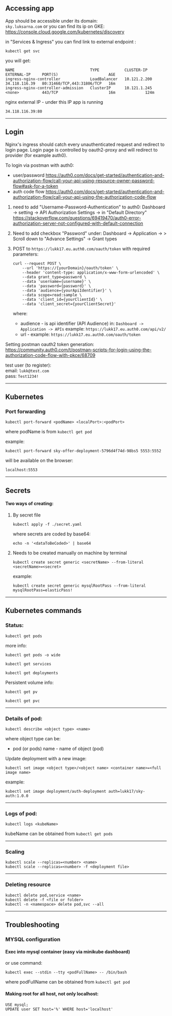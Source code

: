 
## Accessing app

App should be accessible under its domain:  
`sky.luksarna.com`
or you can find its ip on GKE:
https://console.cloud.google.com/kubernetes/discovery

in "Services & Ingress" you can find link to external endpoint <cluster ip>:<port>
```shell
kubectl get svc
```
you will get:
```shell
NAME                                 TYPE           CLUSTER-IP     EXTERNAL-IP     PORT(S)                      AGE
ingress-nginx-controller             LoadBalancer   10.121.2.200   34.118.116.39   80:31460/TCP,443:31806/TCP   16m
ingress-nginx-controller-admission   ClusterIP      10.121.1.245   <none>          443/TCP                      16m             124m

```
nginx external IP - under this IP app is running 
```
34.118.116.39:80
```

--------------

## Login

Nginx's ingress should catch every unauthenticated request and redirect to login page.
Login page is controlled by oauth2-proxy and will redirect to provider (for example auth0).  

To login via postman with auth0:  
* user/password
https://auth0.com/docs/get-started/authentication-and-authorization-flow/call-your-api-using-resource-owner-password-flow#ask-for-a-token
* auth code flow
https://auth0.com/docs/get-started/authentication-and-authorization-flow/call-your-api-using-the-authorization-code-flow

1. need to add "Username-Password-Authentication" to auth0:
    Dashboard -> setting ->  API Authorization Settings -> in "Default Directory"
   https://stackoverflow.com/questions/69419470/auth0-error-authorization-server-not-configured-with-default-connection

2. Need to add checkbox "Password" under:
   Dashboard -> Application -> <app name> > Scroll down to "Advance Settings" -> Grant types

3. POST to `https://lukk17.eu.auth0.com/oauth/token` with required parameters:
    ```
   curl --request POST \
        --url 'https://{yourDomain}/oauth/token' \
        --header 'content-type: application/x-www-form-urlencoded' \
        --data grant_type=password \
        --data 'username={username}' \
        --data 'password={password}' \
        --data 'audience={yourApiIdentifier}' \
        --data scope=read:sample \
        --data 'client_id={yourClientId}' \
        --data 'client_secret={yourClientSecret}'
   ```
   where:
    * audience - is api identifier (API Audience) in:
    `Dashboard -> Application -> APIs`
    example: `https://lukk17.eu.auth0.com/api/v2/`
    * url - example: `https://lukk17.eu.auth0.com/oauth/token`




Setting postman oauth2 token generation:  
https://community.auth0.com/t/postman-scripts-for-login-using-the-authorization-code-flow-with-pkce/68709


test user (to register):  
email: `lukk@test.com`  
pass: `Test1234!`

--------------

## Kubernetes


### Port forwarding
```shell
kubectl port-forward <podName> <localPort>:<podPort>
```
where podName is from `kubectl get pod`

example:
```shell
kubectl port-forward sky-offer-deployment-5796d4f74d-98bs5 5553:5552
```

will be available on the browser:
```
localhost:5553
```

-------------

## Secrets

#### Two ways of creating:
1. By secret file

    ```shell
    kubectl apply -f ./secret.yaml
    ```
    where secrets are coded by base64:
    ```shell
    echo -n '<dataToBeCoded>' | base64
    ```

2. Needs to be created manually on machine by terminal
    
    ```shell
    kubectl create secret generic <secretName> --from-literal <secretName>=<secret>
    ```
    example:
    ```shell
    kubectl create secret generic mysqlRootPass --from-literal mysqlRootPass=elasticPass!
    ```

-------------

## Kubernetes commands

### Status:

```shell
kubectl get pods
```
more info:
```shell
kubectl get pods -o wide
```

```shell
kubectl get services
```
```shell
kubectl get deployments
```


Persistent volume info:
```shell
kubectl get pv
```
```shell
kubectl get pvc
```
-------------
###  Details of pod:


```shell
kubectl describe <object type> <name>
```
where object type can be:
* pod (or pods)
  name - name of object (pod)


Update deployment with a new image:
```shell
kubectl set image <object type>/<object name> <container name>=<full image name>
```

example:
```shell
kubectl set image deployment/auth-deployment auth=lukk17/sky-auth:1.0.0
```
-------------
###  Logs of pod:


```shell
kubectl logs <kubeName>
```
kubeName can be obtained from `kubectl get pods`

-------------
### Scaling

```shell
kubectl scale --replicas=<number> <name>
kubectl scale --replicas=<number> -f <deployment file>
```


-------------
### Deleting resource

```shell
kubectl delete pod,service <name>
kubectl delete -f <file or folder>
kubectl -n <namespace> delete pod,svc --all
```

-------------

## Troubleshooting

### MYSQL configuration

#### Exec into mysql container (easy via minikube dashboard)
or use command:
```shell
kubectl exec --stdin --tty <podFullName> -- /bin/bash
```
where podFullName can be obtained from `kubectl get pod`

#### Making root for all host, not only localhost:
```mysql
USE mysql;
UPDATE user SET host='%' WHERE host='localhost'
```
